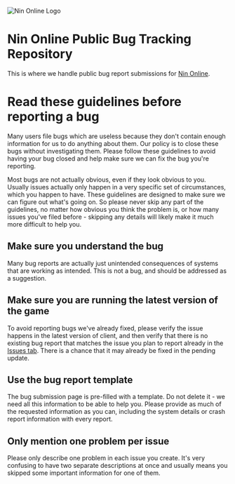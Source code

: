 ![Nin Online Logo](https://www.ninonline.org/logomedium.png)
# Nin Online Public Bug Tracking Repository
This is where we handle public bug report submissions for [Nin Online](https://ninonline.org/).

# Read these guidelines before reporting a bug
Many users file bugs which are useless because they don't contain enough information for us to do anything about them. Our policy is to close these bugs without investigating them. Please follow these guidelines to avoid having your bug closed and help make sure we can fix the bug you're reporting.

Most bugs are not actually obvious, even if they look obvious to you. Usually issues actually only happen in a very specific set of circumstances, which you happen to have. These guidelines are designed to make sure we can figure out what's going on. So please never skip any part of the guidelines, no matter how obvious you think the problem is, or how many issues you've filed before - skipping any details will likely make it much more difficult to help you.

## Make sure you understand the bug
Many bug reports are actually just unintended consequences of systems that are working as intended. This is not a bug, and should be addressed as a suggestion.

## Make sure you are running the latest version of the game
To avoid reporting bugs we've already fixed, please verify the issue happens in the latest version of client, and then verify that there is no existing bug report that matches the issue you plan to report already in the [Issues tab](https://github.com/HitsparkInteractive/NinOnline/issues). There is a chance that it may already be fixed in the pending update.

## Use the bug report template
The bug submission page is pre-filled with a template. Do not delete it - we need all this information to be able to help you. Please provide as much of the requested information as you can, including the system details or crash report information with every report.

## Only mention one problem per issue
Please only describe one problem in each issue you create. It's very confusing to have two separate descriptions at once and usually means you skipped some important information for one of them.
